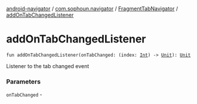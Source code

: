 [android-navigator](../../index.md) / [com.sophoun.navigator](../index.md) / [FragmentTabNavigator](index.md) / [addOnTabChangedListener](./add-on-tab-changed-listener.md)

# addOnTabChangedListener

`fun addOnTabChangedListener(onTabChanged: (index: `[`Int`](https://kotlinlang.org/api/latest/jvm/stdlib/kotlin/-int/index.html)`) -> `[`Unit`](https://kotlinlang.org/api/latest/jvm/stdlib/kotlin/-unit/index.html)`): `[`Unit`](https://kotlinlang.org/api/latest/jvm/stdlib/kotlin/-unit/index.html)

Listener to the tab changed event

### Parameters

`onTabChanged` - 